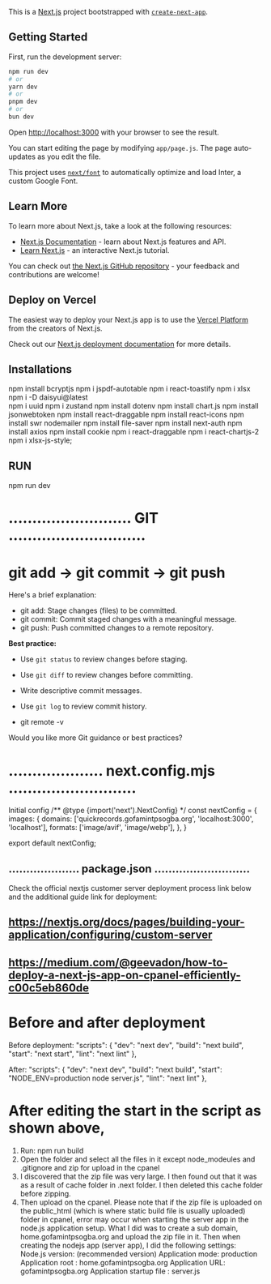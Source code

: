 This is a [Next.js](https://nextjs.org/) project bootstrapped with [`create-next-app`](https://github.com/vercel/next.js/tree/canary/packages/create-next-app).

## Getting Started

First, run the development server:

```bash
npm run dev
# or
yarn dev
# or
pnpm dev
# or
bun dev
```

Open [http://localhost:3000](http://localhost:3000) with your browser to see the result.

You can start editing the page by modifying `app/page.js`. The page auto-updates as you edit the file.

This project uses [`next/font`](https://nextjs.org/docs/basic-features/font-optimization) to automatically optimize and load Inter, a custom Google Font.

## Learn More

To learn more about Next.js, take a look at the following resources:

- [Next.js Documentation](https://nextjs.org/docs) - learn about Next.js features and API.
- [Learn Next.js](https://nextjs.org/learn) - an interactive Next.js tutorial.

You can check out [the Next.js GitHub repository](https://github.com/vercel/next.js/) - your feedback and contributions are welcome!

## Deploy on Vercel

The easiest way to deploy your Next.js app is to use the [Vercel Platform](https://vercel.com/new?utm_medium=default-template&filter=next.js&utm_source=create-next-app&utm_campaign=create-next-app-readme) from the creators of Next.js.

Check out our [Next.js deployment documentation](https://nextjs.org/docs/deployment) for more details.


## Installations
npm install bcryptjs
npm i jspdf-autotable
npm i react-toastify
npm i xlsx
npm i -D daisyui@latest  
npm i uuid
npm i zustand
npm install  dotenv
npm install chart.js
npm install jsonwebtoken
npm install react-draggable
npm install react-icons
npm install swr nodemailer
npm install file-saver
npm install next-auth
npm install axios
npm install cookie
npm i react-draggable
npm i react-chartjs-2
npm i xlsx-js-style;


## RUN
npm run dev


# ..........................  GIT .............................

# git add → git commit → git push

Here's a brief explanation:
* git add: Stage changes (files) to be committed.
* git commit: Commit staged changes with a meaningful message.
* git push: Push committed changes to a remote repository.


**Best practice:**

*   Use `git status` to review changes before staging.
*   Use `git diff` to review changes before committing.
*   Write descriptive commit messages.
*   Use `git log` to review commit history.

* git remote -v

Would you like more Git guidance or best practices?


# .................... next.config.mjs ...........................
Initial config
/** @type {import('next').NextConfig} */
const nextConfig = {
    images: {
        domains: ['quickrecords.gofamintpsogba.org', 'localhost:3000', 'localhost'],
        formats: ['image/avif', 'image/webp'],
      },
}

export default nextConfig;



## .................... package.json ...........................
Check the official nextjs customer server deployment process link below and the additional guide link for deployment:

## https://nextjs.org/docs/pages/building-your-application/configuring/custom-server

## https://medium.com/@geevadon/how-to-deploy-a-next-js-app-on-cpanel-efficiently-c00c5eb860de


#  Before and after deployment

Before deployment:
"scripts": {
    "dev": "next dev",
    "build": "next build",
    "start": "next start",
    "lint": "next lint"
  },


  After:
   "scripts": {
    "dev": "next dev",
    "build": "next build",
     "start": "NODE_ENV=production node server.js",
    "lint": "next lint"
  },


# After editing the start in the script as shown above,
1. Run: npm run build
2. Open the folder and select all the files in it except node_modeules and .gitignore and zip for upload in the cpanel
3. I discovered that the zip file was very large. I then found out that it was as a result of cache folder in .next folder. I then deleted this cache folder before zipping.
4. Then upload on the cpanel. 
  Please note that if the zip file is uploaded on the public_html (which is where static build file is usually uploaded) folder in cpanel, error may occur when starting the server app in the node.js application setup. What I did was to create a sub domain, home.gofamintpsogba.org and upload the zip file in it. Then when creating the nodejs app (server app), I did the following settings:
    Node.js version: (recommended version)
    Application mode: production
    Application root : home.gofamintpsogba.org
    Application URL: gofamintpsogba.org
    Application startup file : server.js

